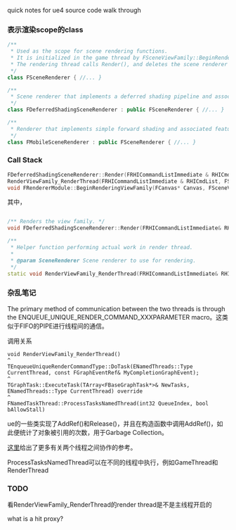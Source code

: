 quick notes for ue4 source code walk through

### 表示渲染scope的class
```cpp
/**
 * Used as the scope for scene rendering functions.
 * It is initialized in the game thread by FSceneViewFamily::BeginRender, and then passed to the rendering thread.
 * The rendering thread calls Render(), and deletes the scene renderer when it returns.
 */
class FSceneRenderer { //... }

/**
 * Scene renderer that implements a deferred shading pipeline and associated features.
 */
class FDeferredShadingSceneRenderer : public FSceneRenderer { //... }

/**
 * Renderer that implements simple forward shading and associated features.
 */
class FMobileSceneRenderer : public FSceneRenderer { //... }
```



### Call Stack
```cpp
FDeferredShadingSceneRenderer::Render(FRHICommandListImmediate & RHICmdList);
RenderViewFamily_RenderThread(FRHICommandListImmediate & RHICmdList, FSceneRenderer * SceneRenderer);
void FRendererModule::BeginRenderingViewFamily(FCanvas* Canvas, FSceneViewFamily* ViewFamily)；
```

其中，
```cpp

/** Renders the view family. */
void FDeferredShadingSceneRenderer::Render(FRHICommandListImmediate& RHICmdList) { //... }

/**
 * Helper function performing actual work in render thread.
 *
 * @param SceneRenderer	Scene renderer to use for rendering.
 */
static void RenderViewFamily_RenderThread(FRHICommandListImmediate& RHICmdList, FSceneRenderer* SceneRenderer) { //... }
```
### 杂乱笔记

The primary method of communication between the two threads is through the ENQUEUE_UNIQUE_RENDER_COMMAND_XXXPARAMETER macro。这类似于FIFO的PIPE进行线程间的通信。

调用关系
```
void RenderViewFamily_RenderThread()
^
TEnqueueUniqueRenderCommandType::DoTask(ENamedThreads::Type CurrentThread, const FGraphEventRef& MyCompletionGraphEvent);
^
TGraphTask::ExecuteTask(TArray<FBaseGraphTask*>& NewTasks, ENamedThreads::Type CurrentThread) override
^
FNamedTaskThread::ProcessTasksNamedThread(int32 QueueIndex, bool bAllowStall)
```

ue的一些类实现了AddRef()和Release()，并且在构造函数中调用AddRef()，如此便统计了对象被引用的次数，用于Garbage Collection。

[这里](https://docs.unrealengine.com/en-US/Programming/Rendering/ThreadedRendering/index.html)给出了更多有关两个线程之间协作的参考。

ProcessTasksNamedThread可以在不同的线程中执行，例如GameThread和RenderThread

### TODO
看RenderViewFamily_RenderThread的render thread是不是主线程开启的

what is a hit proxy?


